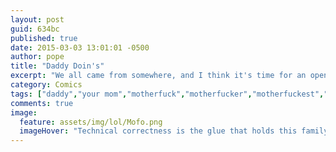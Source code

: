 ```yaml
---
layout: post
guid: 634bc
published: true
date: 2015-03-03 13:01:01 -0500
author: pope
title: "Daddy Doin's"
excerpt: "We all came from somewhere, and I think it's time for an open and honest discussion on the topic."
category: Comics
tags: ["daddy","your mom","motherfuck","motherfucker","motherfuckest","kind of a cop out post","picking your battles","I pick this one"]
comments: true 
image:
  feature: assets/img/lol/Mofo.png
  imageHover: "Technical correctness is the glue that holds this family together."
---
```


